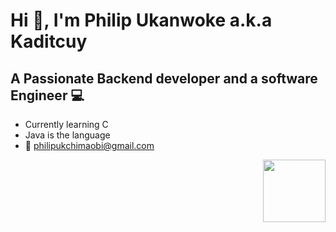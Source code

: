 # Hi 👋, I'm Philip Ukanwoke a.k.a Kaditcuy
## A Passionate Backend developer and a software Engineer 💻

* Currently learning C 
 * Java is the language
 * 📧 philipukchimaobi@gmail.com                   

<!--<iframe src="https://giphy.com/embed/ukMiDlCmdv2og" width="480" height="360" frameBorder="0" class="giphy-embed" allowFullScreen></iframe><p><a href="https://giphy.com/gifs/life-programmer-ukMiDlCmdv2og">via GIPHY</a></p> -->

<!-- <img align="right" alt="Coding" width="400" src="https://cdn.dribbble.com/users/1059583/screenshots/4171367/coding-freak.gif"> -->

<a href="https://giphy.com/gifs/life-programmer-ukMiDlCmdv2og" target="blank"><img align="right" iframe src="https://giphy.com/embed/ukMiDlCmdv2og" height="100" /></a>

